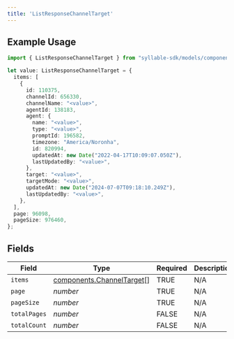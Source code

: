 ```yaml
---
title: 'ListResponseChannelTarget'
---
```


## Example Usage

```typescript
import { ListResponseChannelTarget } from "syllable-sdk/models/components";

let value: ListResponseChannelTarget = {
  items: [
    {
      id: 110375,
      channelId: 656330,
      channelName: "<value>",
      agentId: 138183,
      agent: {
        name: "<value>",
        type: "<value>",
        promptId: 196582,
        timezone: "America/Noronha",
        id: 820994,
        updatedAt: new Date("2022-04-17T10:09:07.050Z"),
        lastUpdatedBy: "<value>",
      },
      target: "<value>",
      targetMode: "<value>",
      updatedAt: new Date("2024-07-07T09:18:10.249Z"),
      lastUpdatedBy: "<value>",
    },
  ],
  page: 96098,
  pageSize: 976460,
};
```

## Fields

| Field                                                                  | Type                                                                   | Required                                                               | Description                                                            |
| ---------------------------------------------------------------------- | ---------------------------------------------------------------------- | ---------------------------------------------------------------------- | ---------------------------------------------------------------------- |
| `items`                                                                | [components.ChannelTarget](/sdk-docs/models/components/channeltarget)[] | TRUE                                                     | N/A                                                                    |
| `page`                                                                 | *number*                                                               | TRUE                                                     | N/A                                                                    |
| `pageSize`                                                             | *number*                                                               | TRUE                                                     | N/A                                                                    |
| `totalPages`                                                           | *number*                                                               | FALSE                                                     | N/A                                                                    |
| `totalCount`                                                           | *number*                                                               | FALSE                                                     | N/A                                                                    |